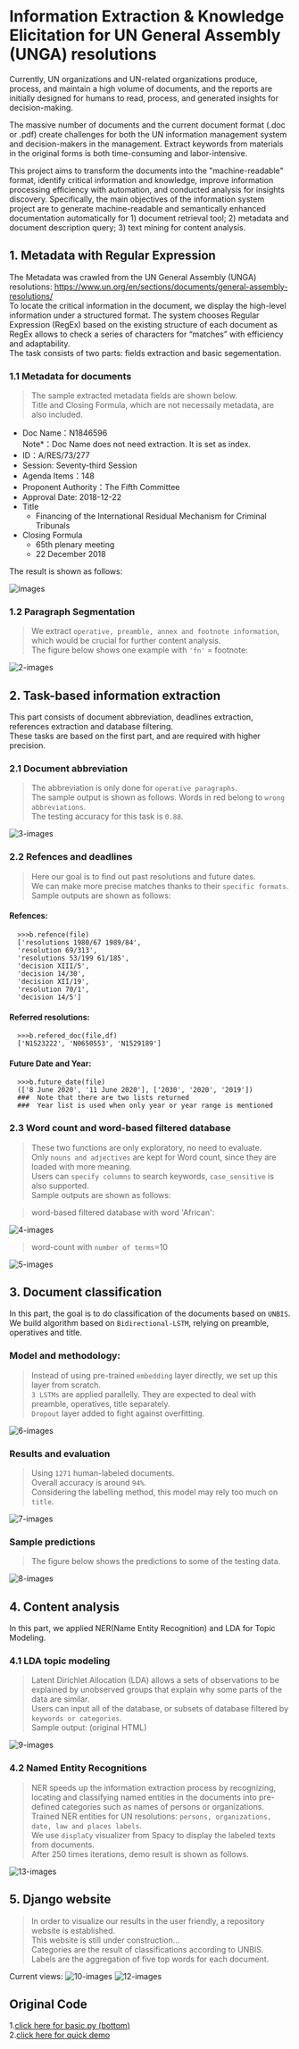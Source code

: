 
Information Extraction & Knowledge Elicitation for UN General Assembly (UNGA) resolutions
===================================
  Currently, UN organizations and UN-related organizations produce, process, and maintain a high volume of documents, and the reports are initially designed for humans to read, process, and generated insights for decision-making. <br />
  
  The massive number of documents and the current document format (.doc or .pdf) create challenges for both the UN information management system and decision-makers in the management. Extract keywords from materials in the original forms is both time-consuming and labor-intensive.<br />
  
  This project aims to transform the documents into the "machine-readable" format, identify critical information and knowledge, improve information processing efficiency with automation, and conducted analysis for insights discovery. Specifically, the main objectives of the information system project are to generate machine-readable and semantically enhanced documentation automatically for 1) document retrieval tool; 2) metadata and document description query; 3) text mining for content analysis. 


## 1. Metadata with Regular Expression

  The Metadata was crawled from the UN General Assembly (UNGA) resolutions: https://www.un.org/en/sections/documents/general-assembly-resolutions/ <br />
  To locate the critical information in the document, we display the high-level information under a structured format. The system chooses Regular Expression (RegEx) based on the existing structure of each document as RegEx allows to check a series of characters for “matches” with efficiency and adaptability. <br />
  The task consists of two parts: fields extraction and basic segementation.<br />

### 1.1 Metadata for documents
> The sample extracted metadata fields are shown below.<br />
> Title and Closing Formula, which are not necessaily metadata, are also included. <br />

   * Doc Name：N1846596
   <br/>Note*：Doc Name does not need extraction. It is set as index.
   * ID：A/RES/73/277
   * Session: Seventy-third Session
   * Agenda Items：148
   * Proponent Authority：The Fifth Committee
   * Approval Date: 2018-12-22
   * Title
       * Financing of the International Residual Mechanism for Criminal Tribunals
   * Closing Formula
       * 65th plenary meeting
       * 22 December 2018 <br />

The result is shown as follows:<br />

![images](https://github.com/hayleyteng/UN/blob/master/Report%20Attachments/01.png "01")

### 1.2 Paragraph Segmentation
> We extract   `operative, preamble, annex and footnote information`, which would be crucial for further content analysis. <br />
> The figure below shows one example with    `'fn'` = footnote:

![2-images](https://github.com/hayleyteng/UN/blob/master/Report%20Attachments/02.png "02")


## 2. Task-based information extraction

  This part consists of document abbreviation, deadlines extraction, references extraction and database filtering.<br />
  These tasks are based on the first part, and are required with higher precision. <br />

### 2.1 Document abbreviation
> The abbreviation is only done for   `operative paragraphs`.<br />
> The sample output is shown as follows. Words in red belong to   `wrong abbreviations`.<br />
> The testing accuracy for this task is  `0.88`.<br />

![3-images](https://github.com/hayleyteng/UN/blob/master/Report%20Attachments/03.png "14")

### 2.2 Refences and deadlines
> Here our goal is to find out past resolutions and future dates.<br />
> We can make more precise matches thanks to their    `specific formats`.<br />
> Sample outputs are shown as follows:<br />

#### Refences:
      >>>b.refence(file)
      ['resolutions 1980/67 1989/84',
      'resolution 69/313',
      'resolutions 53/199 61/185',
      'decision XIII/5',
      'decision 14/30',
      'decision XII/19',
      'resolution 70/1',
      'decision 14/5']

#### Referred resolutions:
      >>>b.refered_doc(file,df)
      ['N1523222', 'N0650553', 'N1529189']

#### Future Date and Year:
      >>>b.future_date(file)
      (['8 June 2020', '11 June 2020'], ['2030', '2020', '2019'])
      ###  Note that there are two lists returned
      ###  Year list is used when only year or year range is mentioned
### 2.3 Word count and word-based filtered database
> These two functions are only exploratory, no need to evaluate.<br />
> Only     `nouns and adjectives` are kept for Word count, since they are loaded with more meaning.<br />
> Users can      `specify columns` to search keywords,      `case_sensitive` is also supported.<br />
> Sample outputs are shown as follows:<br />

> word-based filtered database with word 'African':<br />

![4-images](https://github.com/hayleyteng/UN/blob/master/Report%20Attachments/03.png "04")
> word-count with      `number of terms`=10

![5-images](https://github.com/hayleyteng/UN/blob/master/Report%20Attachments/04.png "05")


## 3. Document classification

In this part, the goal is to do classification of the documents based on      `UNBIS`.<br />
We build algorithm based on      `Bidirectional-LSTM`, relying on preamble, operatives and title.<br />

### Model and methodology:
> Instead of using pre-trained      `embedding` layer directly, we set up this layer from scratch.<br />
>      `3 LSTMs` are applied parallelly. They are expected to deal with preamble, operatives, title separately.<br />
>      `Dropout` layer added to fight against overfitting.<br />

![6-images](https://github.com/hayleyteng/UN/blob/master/Report%20Attachments/06.png "06")

### Results and evaluation
> Using      `1271` human-labeled documents.<br />
> Overall accuracy is around      `94%`.<br />
> Considering the labelling method, this model may rely too much on      `title`.<br />

![7-images](https://github.com/hayleyteng/UN/blob/master/Report%20Attachments/07.png "07")

### Sample predictions
> The figure below shows the predictions to some of the testing data.<br />

![8-images](https://github.com/hayleyteng/UN/blob/master/Report%20Attachments/08.png "08")

## 4. Content analysis

In this part, we applied NER(Name Entity Recognition) and LDA for Topic Modeling. <br />

### 4.1 LDA topic modeling
> Latent Dirichlet Allocation (LDA) allows a sets of observations to be explained by unobserved groups that explain why some parts of the data are similar.<br />
> Users can input all of the database, or subsets of database filtered by       `keywords or categories`.<br />
> Sample output: (original HTML)

![9-images](https://github.com/hayleyteng/UN/blob/master/Report%20Attachments/09.png "009")

### 4.2 Named Entity Recognitions

> NER speeds up the information extraction process by recognizing, locating and classifying named entities in the documents into pre-defined categories such as names of persons or organizations. <br />
> Trained NER entities for UN resolutions:       `persons, organizations, date, law and places labels`.<br />
> We use       `displaCy` visualizer from Spacy to display the labeled texts from documents.<br />
> After 250 times iterations, demo result is shown as follows. <br />

![13-images](https://github.com/hayleyteng/UN/blob/master/Report%20Attachments/13.png "013")


## 5. Django website

> In order to visualize our results in the user friendly, a repository website is established. <br />
> This website is still under construction... <br />
> Categories are the result of classifications according to UNBIS.<br />
> Labels are the aggregation of five top words for each document.

Current views:
![10-images](https://github.com/hayleyteng/UN/blob/master/Report%20Attachments/10.png "010")
![12-images](https://github.com/hayleyteng/UN/blob/master/Report%20Attachments/12.png "012")


## Original Code

1.[click here for basic.py (bottom)](https://github.com/hayleyteng/UN/blob/master/basic.py)<br />
2.[click here for quick demo](https://github.com/hayleyteng/UN/blob/master/example.ipynb)<br />
